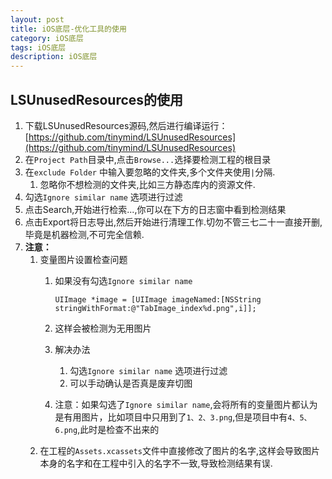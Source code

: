 ```yaml
---
layout: post
title: iOS底层-优化工具的使用
category: iOS底层
tags: iOS底层
description: iOS底层
---  
```


## LSUnusedResources的使用

1. 下载LSUnusedResources源码,然后进行编译运行：[https://github.com/tinymind/LSUnusedResources](https://github.com/tinymind/LSUnusedResources)
2. 在`Project Path`目录中,点击`Browse...`选择要检测工程的根目录
3. 在`exclude Folder` 中输入要忽略的文件夹,多个文件夹使用`|`分隔.
    1. 忽略你不想检测的文件夹,比如三方静态库内的资源文件.
4. 勾选`Ignore similar name` 选项进行过滤
5. 点击Search,开始进行检索...,你可以在下方的日志窗中看到检测结果
6. 点击Export将日志导出,然后开始进行清理工作.切勿不管三七二十一直接开删,毕竟是机器检测,不可完全信赖.
7. **注意：**
    1. 变量图片设置检查问题
        1. 如果没有勾选`Ignore similar name`
            
            ```
            UIImage *image = [UIImage imageNamed:[NSString stringWithFormat:@"TabImage_index%d.png",i]];
            ```
        2. 这样会被检测为无用图片
        3. 解决办法
            1. 勾选`Ignore similar name` 选项进行过滤
            2. 可以手动确认是否真是废弃切图
        4. 注意：如果勾选了`Ignore similar name`,会将所有的变量图片都认为是有用图片，比如项目中只用到了`1、2、3.png`,但是项目中有`4、5、6.png`,此时是检查不出来的
    2. 在工程的`Assets.xcassets`文件中直接修改了图片的名字,这样会导致图片本身的名字和在工程中引入的名字不一致,导致检测结果有误.  
    


